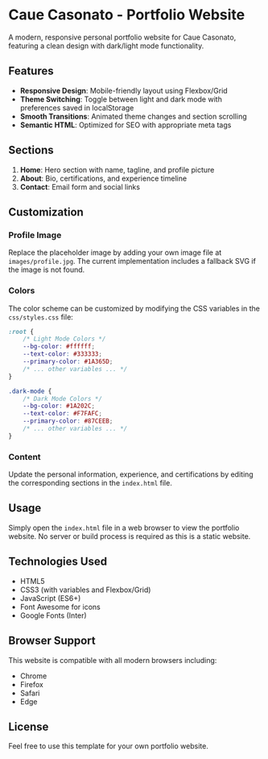 # Caue Casonato - Portfolio Website

A modern, responsive personal portfolio website for Caue Casonato, featuring a clean design with dark/light mode functionality.

## Features

- **Responsive Design**: Mobile-friendly layout using Flexbox/Grid
- **Theme Switching**: Toggle between light and dark mode with preferences saved in localStorage
- **Smooth Transitions**: Animated theme changes and section scrolling
- **Semantic HTML**: Optimized for SEO with appropriate meta tags

## Sections

1. **Home**: Hero section with name, tagline, and profile picture
2. **About**: Bio, certifications, and experience timeline
3. **Contact**: Email form and social links

## Customization

### Profile Image

Replace the placeholder image by adding your own image file at `images/profile.jpg`. The current implementation includes a fallback SVG if the image is not found.

### Colors

The color scheme can be customized by modifying the CSS variables in the `css/styles.css` file:

```css
:root {
    /* Light Mode Colors */
    --bg-color: #ffffff;
    --text-color: #333333;
    --primary-color: #1A365D;
    /* ... other variables ... */
}

.dark-mode {
    /* Dark Mode Colors */
    --bg-color: #1A202C;
    --text-color: #F7FAFC;
    --primary-color: #87CEEB;
    /* ... other variables ... */
}
```

### Content

Update the personal information, experience, and certifications by editing the corresponding sections in the `index.html` file.

## Usage

Simply open the `index.html` file in a web browser to view the portfolio website. No server or build process is required as this is a static website.

## Technologies Used

- HTML5
- CSS3 (with variables and Flexbox/Grid)
- JavaScript (ES6+)
- Font Awesome for icons
- Google Fonts (Inter)

## Browser Support

This website is compatible with all modern browsers including:
- Chrome
- Firefox
- Safari
- Edge

## License

Feel free to use this template for your own portfolio website.